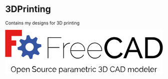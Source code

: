 # 3DPrinting
Contains my designs for 3D printing

![alt text](https://github.com/Imejpul/3DPrinting/blob/main/freecad-banner1.png "FreeCad View")

